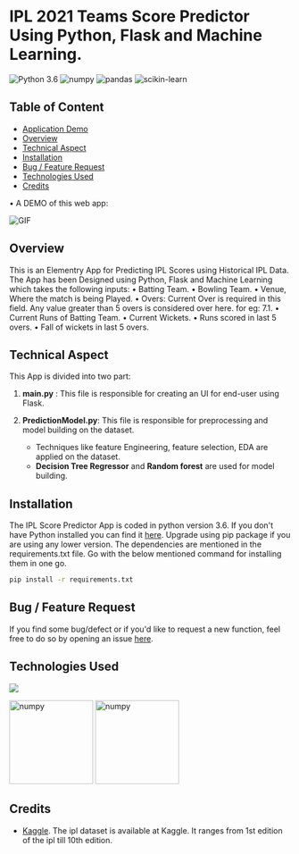 # IPL 2021 Teams Score Predictor Using Python, Flask and Machine Learning.
![Python 3.6](https://img.shields.io/badge/Python-3.6-brightgreen.svg) ![numpy](https://img.shields.io/badge/numpy-1.9.2-lightgrey) ![pandas](https://img.shields.io/badge/pandas-0.19-red) ![scikin-learn](https://img.shields.io/badge/scikit--learn-0.18-green)

## Table of Content
  * [Application Demo](#Application-demo)
  * [Overview](#overview)
  * [Technical Aspect](#technical-aspect)
  * [Installation](#installation)
  * [Bug / Feature Request](#bug---feature-request)
  * [Technologies Used](#technologies-used)
  * [Credits](#credits)


• A DEMO of this web app:

 ![GIF](ipl-score-prediction.gif)


## Overview
This is an Elementry App for Predicting IPL Scores using Historical IPL Data. The App has been Designed using Python, Flask and Machine Learning which takes the following inputs:
• Batting Team.
• Bowling Team.
• Venue, Where the match is being Played.
• Overs: Current Over is required in this field. Any value greater than 5 overs is considered over here. for eg: 7.1.
• Current Runs of Batting Team.
• Current Wickets.
• Runs scored in last 5 overs.
• Fall of wickets in last 5 overs.



## Technical Aspect
This App is divided into two part:
1. __main.py__ : This file is responsible for creating an UI for end-user using Flask.

2. __PredictionModel.py__: This file is responsible for preprocessing and model building on the dataset. 
    - Techniques like feature Engineering, feature selection, EDA are applied on the dataset. 
    - __Decision Tree Regressor__ and __Random forest__  are used for model building.

## Installation
The IPL Score Predictor App is coded in python version 3.6. If you don't have Python installed you can find it [here](https://www.python.org/downloads/). Upgrade using pip package if you are using any lower version. The dependencies are mentioned in the requirements.txt file. Go with the below mentioned command for installing them in one go.
```bash
pip install -r requirements.txt
```

## Bug / Feature Request

If you find some bug/defect or if you'd like to request a new function, feel free to do so by opening an issue [here](https://github.com/RajeshKGangwar/IPL-SCORE-PREDICTOR-ML/issues).

## Technologies Used

![](https://forthebadge.com/images/badges/made-with-python.svg)

<p align="left"> <a href="https://www.w3schools.com/css/" target="_blank"></a>  <img src="https://www.vectorlogo.zone/logos/numpy/numpy-ar21.svg" alt="numpy" width="150" height="150"/> <img src="https://www.vectorlogo.zone/logos/usepanda/usepanda-ar21.svg" alt="numpy" width="150" height="150"/> 


## Credits
- [Kaggle](https://www.kaggle.com/search?q=ipl+dataset). The ipl dataset is available at Kaggle. It ranges from 1st edition of the ipl till 10th edition.



